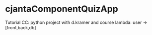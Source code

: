 # cjantaComponentQuizApp
Tutorial CC: python project with d.kramer and course lambda: user -> [front,back,db]
